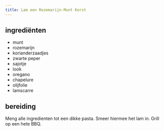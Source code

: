 ```yaml
---
title: Lam een Rozemarijn-Munt Korst
---
```


## ingrediënten

* munt
* rozemarijn
* korianderzaadjes
* zwarte peper
* sajotje
* look
* oregano
* chapelure
* olijfolie
* lamscarre

## bereiding

Meng alle ingredienten tot een dikke pasta. Smeer hiermee het lam in. Grill op een hete BBQ.

